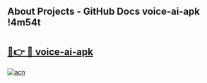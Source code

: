 ## About Projects - GitHub Docs voice-ai-apk !4m54t

# <h2><a href="https://andorid.site?title=voice-ai-apk&ref=19M">🔗👉 🔴 voice-ai-apk</a></h2>

[![acn](https://github.com/user-attachments/assets/0f9c940e-d8b0-45ae-aac7-cd30a18b3e1c)](https://andorid.site?title=voice-ai-apk&ref=19M)
